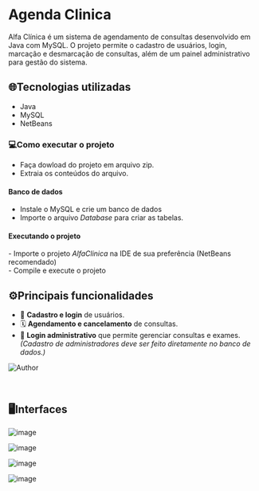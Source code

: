 # Agenda Clinica

Alfa Clínica é um sistema de agendamento de consultas desenvolvido em Java com MySQL.
O projeto permite o cadastro de usuários, login, marcação e desmarcação de consultas, além de um painel administrativo para gestão do sistema.
<br>

## 🌐Tecnologias utilizadas

- Java<br>
- MySQL<br>
- NetBeans<br>

### 💻Como executar o projeto
- Faça dowload do projeto em arquivo zip.<br>
- Extraia os conteúdos do arquivo.
#### Banco de dados
- Instale o MySQL e crie um banco de dados<br>
- Importe o arquivo <em>Database</em> para criar as tabelas.
<h4>Executando o projeto</h4>
- Importe o projeto <em>AlfaClinica</em> na IDE de sua preferência (NetBeans recomendado)<br>
- Compile e execute o projeto

## ⚙️Principais funcionalidades
- 📌 **Cadastro e login** de usuários.
- 🗓 **Agendamento e cancelamento** de consultas.
- 🔑 **Login administrativo** que permite gerenciar consultas e exames.  
  _(Cadastro de administradores deve ser feito diretamente no banco de dados.)_
  

![Author](https://img.shields.io/badge/Autor-Leticia%20Vaz-blue)

<br>

## 🖥️Interfaces

![image](https://github.com/user-attachments/assets/0d94c521-b6f5-44d2-8429-b209a08b78b6)

![image](https://github.com/user-attachments/assets/1cf6506b-e9c1-4dd2-9450-ec95cd74b6b2)

![image](https://github.com/user-attachments/assets/c693c7ac-9b13-4a26-b31b-acce24aa6b11)

![image](https://github.com/user-attachments/assets/6b9c7402-011e-4011-9a50-27407b28b84c)

